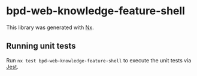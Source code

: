 # bpd-web-knowledge-feature-shell

This library was generated with [Nx](https://nx.dev).

## Running unit tests

Run `nx test bpd-web-knowledge-feature-shell` to execute the unit tests via [Jest](https://jestjs.io).
